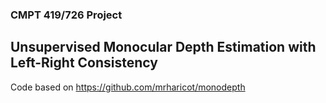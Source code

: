 ### CMPT 419/726 Project

## Unsupervised Monocular Depth Estimation with Left-Right Consistency

Code based on https://github.com/mrharicot/monodepth
